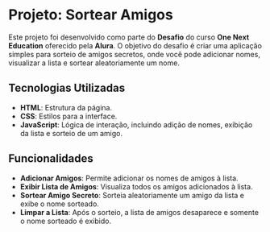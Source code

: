 # Projeto: Sortear Amigos

Este projeto foi desenvolvido como parte do **Desafio** do curso **One Next Education** oferecido pela **Alura**. O objetivo do desafio é criar uma aplicação simples para sorteio de amigos secretos, onde você pode adicionar nomes, visualizar a lista e sortear aleatoriamente um nome.

## Tecnologias Utilizadas

- **HTML**: Estrutura da página.
- **CSS**: Estilos para a interface.
- **JavaScript**: Lógica de interação, incluindo adição de nomes, exibição da lista e sorteio de um amigo.

## Funcionalidades

- **Adicionar Amigos**: Permite adicionar os nomes de amigos à lista.
- **Exibir Lista de Amigos**: Visualiza todos os amigos adicionados à lista.
- **Sortear Amigo Secreto**: Sorteia aleatoriamente um amigo da lista e exibe o nome sorteado.
- **Limpar a Lista**: Após o sorteio, a lista de amigos desaparece e somente o nome sorteado é exibido.

